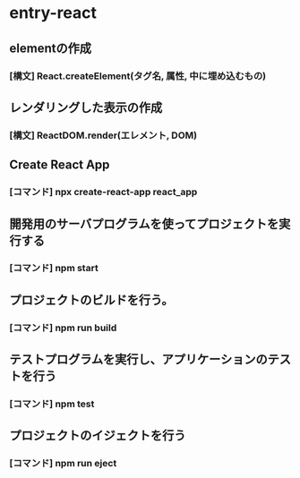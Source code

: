 # entry-react

## elementの作成
### [構文] React.createElement(タグ名, 属性, 中に埋め込むもの)

## レンダリングした表示の作成
### [構文] ReactDOM.render(エレメント, DOM)

## Create React App
### [コマンド] npx create-react-app react_app

## 開発用のサーバプログラムを使ってプロジェクトを実行する
### [コマンド] npm start

## プロジェクトのビルドを行う。
### [コマンド] npm run build

## テストプログラムを実行し、アプリケーションのテストを行う
### [コマンド] npm test

## プロジェクトのイジェクトを行う
### [コマンド] npm run eject